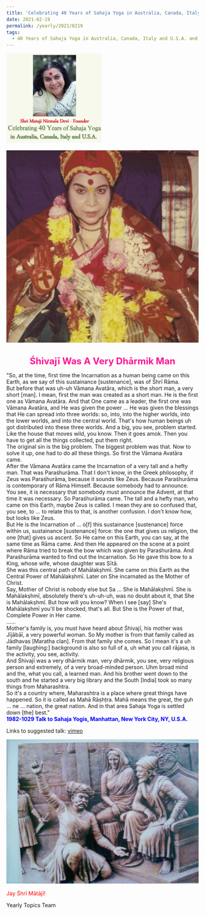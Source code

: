 ```yaml
---
title: 'Celebrating 40 Years of Sahaja Yoga in Australia, Canada, Italy and U.S.A. and its Culture, Post 7 on the Birthday Anniversary of Śhivajī Mahārāj'
date: 2021-02-19
permalink: /yearly/2021/0219
tags:
  - 40 Years of Sahaja Yoga in Australia, Canada, Italy and U.S.A. and its Culture
---
```


<div style="text-align: left"><img src="/images/Celebrating40YearsSahajaYoga.png" width="250" /></div><br>

<div style="text-align: center"><img src="/images/image628.jpg" /></div>

<br>
<p style="color:DeepPink; text-align:center">
<font size="+2"><b>Śhivajī Was A Very Dhārmik Man</b><br></font>
</p>

<p>
"So, at the time, first time the Incarnation as a human being came on this Earth, as we say of this sustainance [sustenance], was of Śhrī Rāma.<br>
But before that was uh-uh Vāmana Avatāra, which is the short man, a very short [man]. I mean, first the man was created as a short man. He is the first one as Vāmana Avatāra. And that One came as a leader, the first one was Vāmana Avatāra, and He was given the power ... He was given the blessings that He can spread into three worlds: so, into, into the higher worlds, into the lower worlds, and into the central world. That's how human beings uh got distributed into these three worlds. And a big, you see, problem started.<br>
Like the house that moves wild, you know. Then it goes amok. Then you have to get all the things collected, put them right.<br>
The original sin is the big problem. The biggest problem was that. Now to solve it up, one had to do all these things. So first the Vāmana Avatāra came.<br>
After the Vāmana Avatāra came the Incarnation of a very tall and a hefty man. That was Paraśhurāma. That I don't know, in the Greek philosophy, if Zeus was Paraśhurāma, because it sounds like Zeus. Because Paraśhurāma is contemporary of Rāma Himself. Because somebody had to announce. You see, it is necessary that somebody must announce the Advent, at that time it was necessary. So Paraśhurāma came. The tall and a hefty man, who came on this Earth, maybe Zeus is called. I mean they are so confused that, you see, to ... to relate this to that, is another confusion. I don't know how, but looks like Zeus.<br>
But He is the Incarnation of ... o[f] this sustainance [sustenance] force within us, sustainance [sustenance] force: the one that gives us religion, the one [that] gives us ascent. So He came on this Earth, you can say, at the same time as Rāma came. And then He appeared on the scene at a point where Rāma tried to break the bow which was given by Paraśhurāma. And Paraśhurāma wanted to find out the Incarnation. So He gave this bow to a King, whose wife, whose daughter was Sītā.<br>
She was this central path of Mahālakṣhmī. She came on this Earth as the Central Power of Mahālakṣhmī. Later on She incarnated as the Mother of Christ.<br>
Say, Mother of Christ is nobody else but Sa ... She is Mahālakṣhmī. She is Mahālakṣhmī, absolutely there's uh-uh-uh, was no doubt about it, that She is Mahālakṣhmī. But how will you know? When I see [say] She's Mahālakṣhmī you'll be shocked, that's all. But She is the Power of that, Complete Power in Her came.<br> 
......<br>
Mother's family is, you must have heard about Śhivajī, his mother was Jījābāī, a very powerful woman. So My mother is from that family called as Jādhavas [Maratha clan]. From that family she comes. So I mean it's a uh family [laughing:] background is also so full of a, uh what you call rājasa, is the activity, you see, activity.<br>
And Śhivajī was a very dhārmik man, very dhārmik, you see, very religious person and extremely, of a very broad-minded person. Uhm broad mind and the, what you call, a learned man. And his brother went down to the south and he started a very big library and the South [India] took so many things from Maharashtra.<br>
So it's a country where, Maharashtra is a place where great things have happened. So it is called as Mahā Rāṣhṭra. Mahā means the great, the guh ... ne ... nation, the great nation. And in that area Sahaja Yoga is settled down [the] best."<br>
<font color="blue"><b>1982-1029 Talk to Sahaja Yogis, Manhattan, New York City, NY, U.S.A.</b></font><br>
</p>

Links to suggested talk: <a href=""> vimeo</a><br>

<div style="text-align: center"><img src="/images/image629.png" /></div>

<p style="color:red;">Jay Śhrī Mātājī!<br></p>

Yearly Topics Team